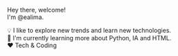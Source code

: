 Hey there, welcome! <br>
I'm @ealima. <br>

💡 I like to explore new trends and learn new technologies. <br>
🌱 I'm currently learning more about Python, IA and HTML. <br>
❤ Tech & Coding <br>


<!---
ealima/ealima is a ✨ special ✨ repository because its `README.md` (this file) appears on your GitHub profile.
You can click the Preview link to take a look at your changes.
--->

